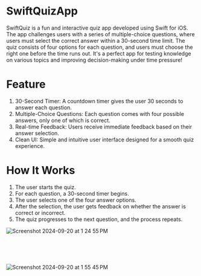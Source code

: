 # SwiftQuizApp
SwiftQuiz is a fun and interactive quiz app developed using Swift for iOS. The app challenges users with a series of multiple-choice questions, where users must select the correct answer within a 30-second time limit. The quiz consists of four options for each question, and users must choose the right one before the time runs out. It's a perfect app for testing knowledge on various topics and improving decision-making under time pressure!





# Feature
1. 30-Second Timer: A countdown timer gives the user 30 seconds to answer each question.
2. Multiple-Choice Questions: Each question comes with four possible answers, only one of which is correct.
3. Real-time Feedback: Users receive immediate feedback based on their answer selection.
4. Clean UI: Simple and intuitive user interface designed for a smooth quiz experience.

#  How It Works

1. The user starts the quiz.
2. For each question, a 30-second timer begins.
3. The user selects one of the four answer options.
4. After the selection, the user gets feedback on whether the answer is correct or incorrect.
5. The quiz progresses to the next question, and the process repeats.


![Screenshot 2024-09-20 at 1 24 55 PM](https://github.com/user-attachments/assets/3c4b4821-9b9f-4778-8ec1-4ca9ae46f6b0)

<br> <br> <br>

![Screenshot 2024-09-20 at 1 55 45 PM](https://github.com/user-attachments/assets/cd9d0565-04cc-483f-8fcb-759f5d288e02)
